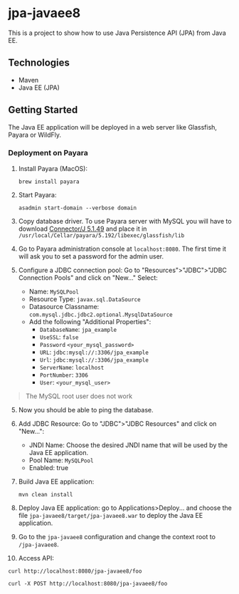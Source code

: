 # jpa-javaee8

This is a project to show how to use Java Persistence API (JPA) from Java EE.

## Technologies

- Maven
- Java EE (JPA)

## Getting Started

The Java EE application will be deployed in a web server like Glassfish, Payara or WildFly.

### Deployment on Payara

1. Install Payara (MacOS):

    ```
    brew install payara
    ```

2. Start Payara:

    ```
    asadmin start-domain --verbose domain
    ```

3. Copy database driver. To use Payara server with MySQL you will have to download [Connector/J 5.1.49](https://dev.mysql.com/downloads/connector/j/5.1.html) and place it in `/usr/local/Cellar/payara/5.192/libexec/glassfish/lib`
4. Go to Payara administration console at `localhost:8080`. The first time it will ask you to set a password for the admin user.
5. Configure a JDBC connection pool: Go to "Resources">"JDBC">"JDBC Connection Pools" and click on "New..." Select:
    - Name: `MySQLPool`
    - Resource Type: `javax.sql.DataSource`
    - Datasource Classname: `com.mysql.jdbc.jdbc2.optional.MysqlDataSource`
    - Add the following "Additional Properties":
        * `DatabaseName`: `jpa_example`
        * `UseSSL`: `false`
        * `Password` `<your_mysql_password>`
        * `URL`: `jdbc:mysql://:3306/jpa_example`
        * `Url`: `jdbc:mysql://:3306/jpa_example`
        * `ServerName`: `localhost`
        * `PortNumber`: `3306`
        * `User`: `<your_mysql_user>`
        
>The MySQL root user does not work

5. Now you should be able to ping the database.
6. Add JDBC Resource: Go to "JDBC">"JDBC Resources" and click on "New...":
    - JNDI Name: Choose the desired JNDI name that will be used by the Java EE application.
    - Pool Name: `MySQLPool`
    - Enabled: true                                                 
7. Build Java EE application:

    ```
    mvn clean install
    ```

8. Deploy Java EE application: go to Applications>Deploy... and choose the file 
  `jpa-javaee8/target/jpa-javaee8.war` to deploy the Java EE application.
9. Go to the `jpa-javaee8` configuration and change the context root to `/jpa-javaee8`.
10. Access API:

```
curl http://localhost:8080/jpa-javaee8/foo
```

```
curl -X POST http://localhost:8080/jpa-javaee8/foo
```
  